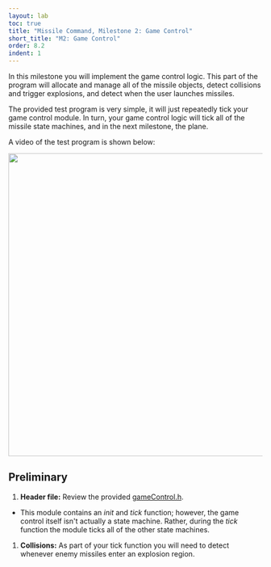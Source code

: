 ```yaml
---
layout: lab
toc: true
title: "Missile Command, Milestone 2: Game Control"
short_title: "M2: Game Control"
order: 8.2
indent: 1
---
```


In this milestone you will implement the game control logic.  This part of the program will allocate and manage all of the missile objects, detect collisions and trigger explosions, and detect when the user launches missiles.

The provided test program is very simple, it will just repeatedly tick your game control module.  In turn, your game control logic will tick all of the missile state machines, and in the next milestone, the plane.

A video of the test program is shown below:

<img src="{% link media/missilecommand/m2.gif %}" width="600">

## Preliminary

1. **Header file:** Review the provided [gameControl.h]({{site.github.fileurl}}/lab8_missilecommand/gameControl.h).
  * This module contains an *init* and *tick* function; however, the game control itself isn't actually a state machine.  Rather, during the *tick* function the module ticks all of the other state machines.

1. **Collisions:** As part of your tick function you will need to detect whenever enemy missiles enter an explosion region.  